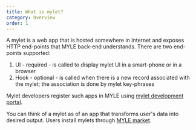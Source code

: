 ```yaml
---
title: What is mylet?
category: Overview
order: 1
---
```


A mylet is a web app that is hosted somewhere in Internet and exposes HTTP end-points that MYLE back-end understands. There are two end-points supported:

 1. UI - required - is called to display mylet UI in a smart-phone or in a browser
 2. Hook - optional - is called when there is a new record associated with the mylet; the association is done by mylet key-phrases

Mylet developers register such apps in MYLE using [mylet development portal](/dev-portal/the-portal).

You can think of a mylet as of an app that transforms user's data into desired output. Users install mylets through [MYLE market](https://cloud.getmyle.com/market).